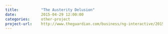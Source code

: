```yaml
---
title:          "The Austerity Delusion"
date:           2015-04-29 12:00:00
categories:     other-project
project-url:    http://www.theguardian.com/business/ng-interactive/2015/apr/29/the-austerity-delusion
---
```

